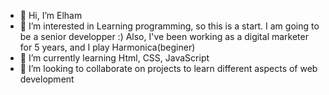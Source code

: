 - 👋 Hi, I’m Elham
- 👀 I’m interested in Learning programming, so this is a start. I am going to be a senior developper :) Also, I've been working as a  digital marketer for 5 years, and I play Harmonica(beginer)
- 🌱 I’m currently learning Html, CSS, JavaScript
- 💞️ I’m looking to collaborate on projects to learn different aspects of web development

